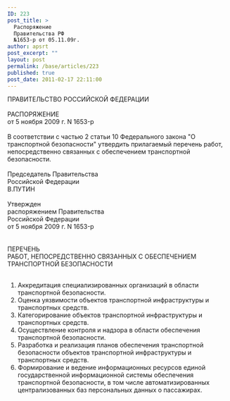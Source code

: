 ```yaml
---
ID: 223
post_title: >
  Распоряжение
  Правительства РФ
  №1653-р от 05.11.09г.
author: apsrt
post_excerpt: ""
layout: post
permalink: /base/articles/223
published: true
post_date: 2011-02-17 22:11:00
---
```

ПРАВИТЕЛЬСТВО РОССИЙСКОЙ ФЕДЕРАЦИИ<br />
<br />
РАСПОРЯЖЕНИЕ<br />
от 5 ноября 2009 г. N 1653-р<br />
<br />
В соответствии с частью 2 статьи 10 Федерального закона &quot;О транспортной безопасности&quot; утвердить прилагаемый перечень работ, непосредственно связанных с обеспечением транспортной безопасности.<br />
<br />
Председатель Правительства<br />
Российской Федерации<br />
В.ПУТИН<br />
<br />
Утвержден<br />
распоряжением Правительства<br />
Российской Федерации<br />
от 5 ноября 2009 г. N 1653-р<br />
<br />
<br />
ПЕРЕЧЕНЬ<br />
РАБОТ, НЕПОСРЕДСТВЕННО СВЯЗАННЫХ С ОБЕСПЕЧЕНИЕМ<br />
ТРАНСПОРТНОЙ БЕЗОПАСНОСТИ<br />
<br />
1. Аккредитация специализированных организаций в области транспортной безопасности.<br />
2. Оценка уязвимости объектов транспортной инфраструктуры и транспортных средств.<br />
3. Категорирование объектов транспортной инфраструктуры и транспортных средств.<br />
4. Осуществление контроля и надзора в области обеспечения транспортной безопасности.<br />
5. Разработка и реализация планов обеспечения транспортной безопасности объектов транспортной инфраструктуры и транспортных средств.<br />
6. Формирование и ведение информационных ресурсов единой государственной информационной системы обеспечения транспортной безопасности, в том числе автоматизированных централизованных баз персональных данных о пассажирах.